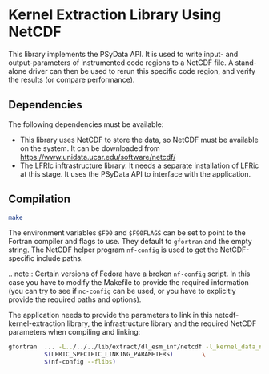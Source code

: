 # Kernel Extraction Library Using NetCDF

This library implements the PSyData API. It is used to write
input- and output-parameters of instrumented code regions to a NetCDF
file. A stand-alone driver can then be used to rerun this specific
code region, and verify the results (or compare performance).

## Dependencies

The following dependencies must be available:
- This library uses NetCDF to store the data, so NetCDF must
  be available on the system. It can be downloaded from
  https://www.unidata.ucar.edu/software/netcdf/
- The LFRIc inftrastructure library. It needs a separate
  installation of LFRic at this stage.
It uses the PSyData API to interface with the application.

## Compilation

```sh
make
```
The environment variables ``$F90`` and ``$F90FLAGS`` can be set
to point to the Fortran compiler and flags to use. They default to
``gfortran`` and the empty string. The NetCDF helper program
``nf-config`` is used to get the NetCDF-specific include paths.

.. note::
    Certain versions of Fedora have a broken ``nf-config`` script. In
    this case you have to modify the Makefile to provide the required
    information (you can try to see if ``nc-config`` can be used,
    or you have to explicitly provide the required paths and options).

The application needs to provide the parameters to link in
this netcdf-kernel-extraction library, the infrastructure library
and the required NetCDF parameters when compiling and linking:

```sh
gfortran  ... -L../../../lib/extract/dl_esm_inf/netcdf -l_kernel_data_netcdf \
          $(LFRIC_SPECIFIC_LINKING_PARAMETERS)        \
          $(nf-config --flibs)

```